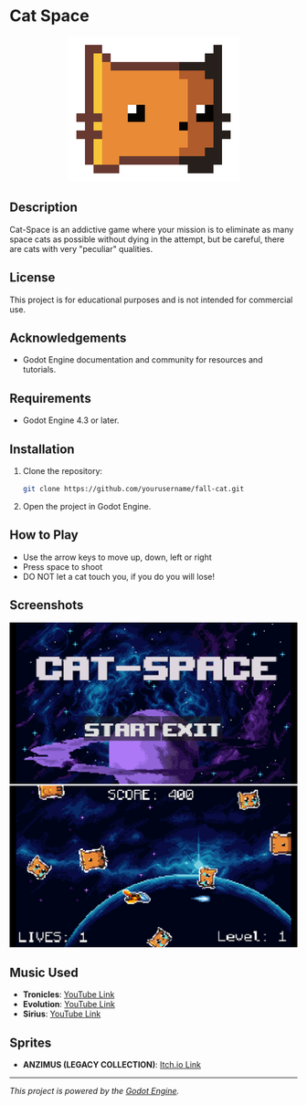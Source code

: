
# Cat Space

<p align="center">
    <img src="media/CatRollingHD.gif" alt="Cat Rolling" width="300">
</p>

## Description

Cat-Space is an addictive game where your mission is to eliminate as many space cats as possible without dying in the attempt, but be careful, there are cats with very "peculiar" qualities.

## License

This project is for educational purposes and is not intended for commercial use.

## Acknowledgements

- Godot Engine documentation and community for resources and tutorials.

## Requirements

- Godot Engine 4.3 or later.

## Installation

1. Clone the repository:
    ```sh
    git clone https://github.com/yourusername/fall-cat.git
    ```
2. Open the project in Godot Engine.

## How to Play

- Use the arrow keys to move up, down, left or right
- Press space to shoot
- DO NOT let a cat touch you, if you do you will lose!

## Screenshots

![Screenshot 1](media/preview1.png)
![Screenshot 2](media/preview2.png)

## Music Used

- **Tronicles**: [YouTube Link](https://www.youtube.com/watch?v=JUegvqJdyQI)
- **Evolution**: [YouTube Link](https://youtu.be/a6v-RL5ypR4?feature=shared)
- **Sirius**: [YouTube Link](https://youtu.be/60llyQkMces?feature=shared)

## Sprites

- **ANZIMUS (LEGACY COLLECTION)**: [Itch.io Link](https://ansimuz.itch.io/gothicvania-patreon-collection)

---

*This project is powered by the [Godot Engine](https://godotengine.org/).*
